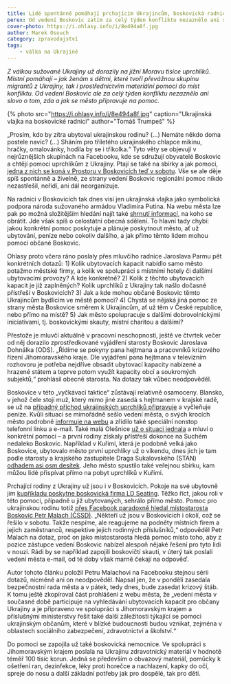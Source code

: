 ```yaml
---
title: Lidé spontánně pomáhají prchajícím Ukrajincům, boskovická radnice mlčí
perex: Od vedení Boskovic zatím za celý týden konfliktu nezaznělo ani slovo o tom, zda a jak se město připravuje na pomoc.
cover-photo: https://i.ohlasy.info/i/8e494a8f.jpg
author: Marek Osouch
category: zpravodajství
tags:
    - válka na Ukrajině
---
```


*Z válkou sužované Ukrajiny už dorazily na jižní Moravu tisíce uprchlíků. Místní pomáhají – jak ženám s dětmi, které tvoří převážnou skupinu migrantů z Ukrajiny, tak i prostřednictvím materiální pomoci do míst konfliktu. Od vedení Boskovic ale za celý týden konfliktu nezaznělo ani slovo o tom, zda a jak se město připravuje na pomoc.*

{% photo src="https://i.ohlasy.info/i/8e494a8f.jpg" caption="Ukrajinská vlajka na boskovické radnici" author="Tomáš Trumpeš" %}

„Prosím, kdo by zítra ubytoval ukrajinskou rodinu? (…) Nemáte někdo doma postele navíc? (…) Sháním pro tříletého ukrajinského chlapce mikinu, hračky, omalovánky, hodila by se i tříkolka.“ Tyto věty se objevují v nejrůznějších skupinách na Facebooku, kde se sdružují obyvatelé Boskovic a chtějí pomoci uprchlíkům z Ukrajiny. Ptají se také na sbírky a jak pomoci, [jedna z nich se koná v Prostoru v Boskovicích teď v sobotu](https://www.facebook.com/FilipVitekDobrodruh/posts/126035976652910). Vše se ale děje spíš spontánně a živelně, ze strany vedení Boskovic regionální pomoc nikdo nezastřešil, neřídí, ani dál neorganizuje.

Na radnici v Boskovicích tak dnes visí jen ukrajinská vlajka jako symbolická podpora národa sužovaného armádou Vladimira Putina. Na webu města lze pak po možná složitějším hledání najít také [shrnutí informací](https://boskovice.cz/dulezite-informace-valecny-konflikt-na-ukrajine/d-43596), na koho se obrátit. Jde však spíš o celostátní obecná sdělení. To hlavní tady chybí: jakou konkrétní pomoc poskytuje a plánuje poskytnout město, ať už ubytování, peníze nebo cokoliv dalšího, a jak přímo těmto lidem mohou pomoci občané Boskovic.

Ohlasy proto včera ráno poslaly přes mluvčího radnice Jaroslava Parmu pět konkrétních dotazů: 1) Kolik ubytovacích kapacit nabídlo samo město potažmo městské firmy, a kolik ve spolupráci s místními hotely či dalšími ubytovacími provozy? A kde konkrétně? 2) Kolik z těchto ubytovacích kapacit je již zaplněných? Kolik uprchlíků z Ukrajiny tak našlo dočasné přístřeší v Boskovicích? 3) Jak a kde mohou občané Boskovic těmto Ukrajincům bydlícím ve městě pomoci? 4) Chystá se nějaká jiná pomoc ze strany města Boskovice směrem k Ukrajincům, ať už těm v České republice, nebo přímo na místě? 5) Jak město spolupracuje s dalšími dobrovolnickými iniciativami, tj. boskovickými skauty, místní charitou a dalšími?

Přestože je mluvčí aktuálně v pracovní neschopnosti, ještě ve čtvrtek večer od něj dorazilo zprostředkované vyjádření starosty Boskovic Jaroslava Dohnálka (ODS). „Řídíme se pokyny pana hejtmana a pracovníků krizového řízení Jihomoravského kraje. Dle vyjádření pana hejtmana v televizním rozhovoru je potřeba nejdříve obsadit ubytovací kapacity nabízené a hrazené státem a teprve potom využít kapacity obcí a soukromých subjektů,“ prohlásil obecně starosta. Na dotazy tak vůbec neodpověděl. 

Boskovice v této „vyčkávací taktice“ zůstávají relativně osamoceny. Blansko, v jehož čele stojí muž, který mimo jiné zasedá s hejtmanem v krajské radě, se už na [případný příchod ukrajinských uprchlíků připravuje](https://www.blansko.cz/clanky/2022/03/mesto-chce-uvolnit-tri-miliony-na-pomoc-ukrajine-blansko-pripravuje-ubytovani-pro-uprchliky-i-nakup-zdravotnickeho-materialu#obsah) a vyčleňuje peníze. Kvůli situaci se mimořádně sešlo vedení města, o svých krocích město podrobně [informuje na webu](https://www.blansko.cz/informace/pomocukrajine/) a zřídilo také speciální nonstop telefonní linku a e-mail. Také malá Olešnice [už o situaci jednala](https://www.facebook.com/olesnicenamorave/posts/4943667509055673) a mluví o konkrétní pomoci – a první rodiny získaly přístřeší dokonce na Suchém nedaleko Boskovic. Například v Kuřimi, která je podobně velká jako Boskovice, ubytovalo město první uprchlíky už o víkendu, dnes jich je tam podle starosty a krajského zastupitele Draga Sukalovského (STAN) [odhadem asi osm desítek](https://www.facebook.com/drago.sukalovsky/posts/4713334402122574). Jeho město spustilo také veřejnou sbírku, kam můžou lidé přispívat přímo na pobyt uprchlíků v Kuřimi.

Prchající rodiny z Ukrajiny už jsou i v Boskovicích. Pokoje na své ubytovně jim [kupříkladu poskytne boskovická firma LD Seating](https://www.facebook.com/LDSeating/photos/a.164287230380643/2344392329036778/). Těžko říct, jakou roli v této pomoci, případně u již ubytovaných, sehrálo přímo město. Pomoc pro ukrajinskou rodinu totiž [přes Facebook paradoxně hledal místostarosta Boskovic Petr Malach (ČSSD)](https://www.facebook.com/petr.malach/posts/10224594412001469). „Někteří už jsou v Boskovicích i okolí, což se řešilo v sobotu. Takže nespíme, ale reagujeme na podněty místních firem a jejich zaměstnanců, respektive jejich rodinných příslušníků,“ odpověděl Petr Malach na dotaz, proč on jako místostarosta hledá pomoc místo toho, aby z pozice zástupce vedení Boskovic nabízel alespoň nějaké řešení pro tyto lidi v nouzi. Rádi by se například zapojili boskovičtí skauti, v úterý tak poslali vedení města e-mail, od té doby však marně čekají na odpověď.

Autor tohoto článku položil Petru Malachovi na Facebooku stejnou sérii dotazů, nicméně ani on neodpověděl. Napsal jen, že v pondělí zasedala bezpečnostní rada města a v pátek, tedy dnes, bude zasedat krizový štáb. K tomu ještě zkopíroval část prohlášení z webu města, že „vedení města v současné době participuje na vyhledávání ubytovacích kapacit pro občany Ukrajiny a je připraveno ve spolupráci s Jihomoravským krajem a příslušnými ministerstvy řešit také další záležitosti týkající se pomoci ukrajinským občanům, které v blízké budoucnosti budou vznikat, zejména v oblastech sociálního zabezpečení, zdravotnictví a školství.“

Do pomoci se zapojila už také boskovická nemocnice. Ve spolupráci s Jihomoravským krajem poslala na Ukrajinu zdravotnický materiál v hodnotě téměř 100 tisíc korun. Jedná se především o obvazový materiál, pomůcky k ošetření ran, dezinfekce, léky proti horečce a nachlazení, kapky do očí, spreje do nosu a další základní potřeby jak pro dospělé, tak pro děti.